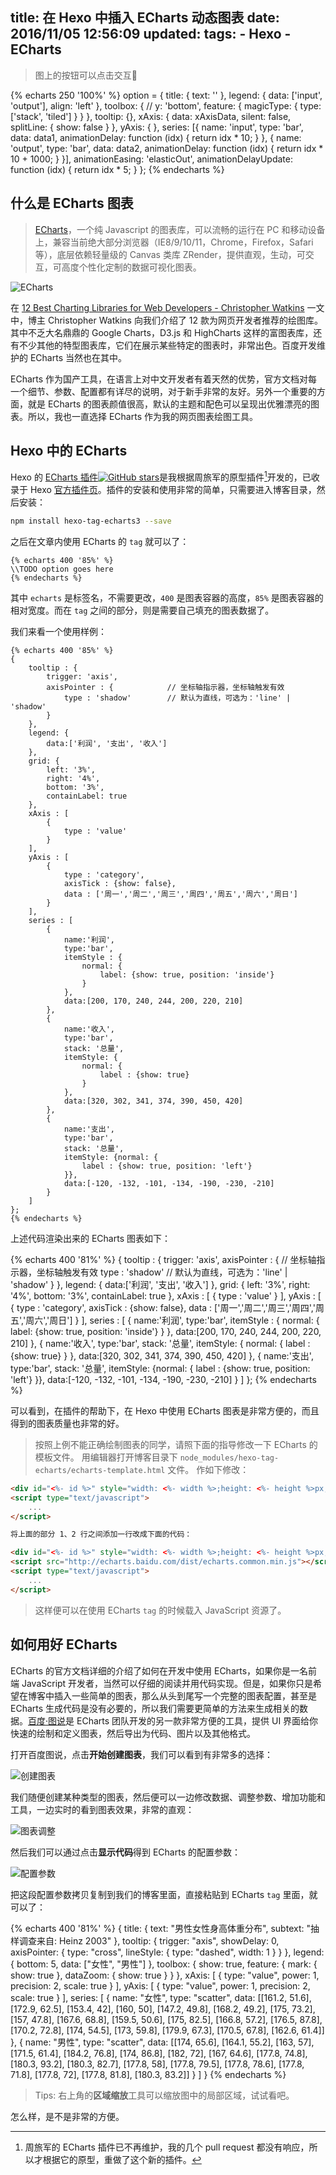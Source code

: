 title: 在 Hexo 中插入 ECharts 动态图表
date: 2016/11/05 12:56:09
updated: 
tags:
    - Hexo
    - ECharts
---

> 图上的按钮可以点击交互🙂

<script type="text/javascript">
var xAxisData = [];
var data1 = [];
var data2 = [];
for (var i = 0; i < 100; i++) {
    xAxisData.push(i);
    data1.push((Math.sin(i / 5) * (i / 5 -10) + i / 6) * 5);
    data2.push((Math.cos(i / 5) * (i / 5 -10) + i / 6) * 5);
}
</script>

{% echarts 250 '100%' %}
option = {
    title: {
        text: ''
    },
    legend: {
        data: ['input', 'output'],
        align: 'left'
    },
    toolbox: {
        // y: 'bottom',
        feature: {
            magicType: {
                type: ['stack', 'tiled']
            }
        }
    },
    tooltip: {},
    xAxis: {
        data: xAxisData,
        silent: false,
        splitLine: {
            show: false
        }
    },
    yAxis: {
    },
    series: [{
        name: 'input',
        type: 'bar',
        data: data1,
        animationDelay: function (idx) {
            return idx * 10;
        }
    }, {
        name: 'output',
        type: 'bar',
        data: data2,
        animationDelay: function (idx) {
            return idx * 10 + 1000;
        }
    }],
    animationEasing: 'elasticOut',
    animationDelayUpdate: function (idx) {
        return idx * 5;
    }
};
{% endecharts %}

## 什么是 ECharts 图表

> [ECharts](http://echarts.baidu.com/index.html)，一个纯 Javascript 的图表库，可以流畅的运行在 PC 和移动设备上，兼容当前绝大部分浏览器（IE8/9/10/11，Chrome，Firefox，Safari等），底层依赖轻量级的 Canvas 类库 ZRender，提供直观，生动，可交互，可高度个性化定制的数据可视化图表。

<!--more-->

![ECharts](http://jquery-plugins.net/image/plugin/echarts-interactive-charting-library-by-baidu.png)

在 [12 Best Charting Libraries for Web Developers - Christopher Watkins](http://blog.udacity.com/2016/03/12-best-charting-libraries-for-web-developers.html)  一文中，博主 Christopher Watkins 向我们介绍了 12 款为网页开发者推荐的绘图库。其中不乏大名鼎鼎的 Google Charts，D3.js 和 HighCharts 这样的富图表库，还有不少其他的特型图表库，它们在展示某些特定的图表时，非常出色。百度开发维护的 ECharts 当然也在其中。

ECharts 作为国产工具，在语言上对中文开发者有着天然的优势，官方文档对每一个细节、参数、配置都有详尽的说明，对于新手非常的友好。另外一个重要的方面，就是 ECharts 的图表颜值很高，默认的主题和配色可以呈现出优雅漂亮的图表。所以，我也一直选择 ECharts 作为我的网页图表绘图工具。

## Hexo 中的 ECharts

Hexo 的 [ECharts 插件![GitHub stars](https://img.shields.io/github/stars/quentin-chen/hexo-tag-echarts3.svg?style=social&label=Star)](https://github.com/quentin-chen/hexo-tag-echarts3)是我根据周旅军的原型插件[^1]开发的，已收录于 Hexo [官方插件页](https://hexo.io/plugins/)。插件的安装和使用非常的简单，只需要进入博客目录，然后安装：

```bash
npm install hexo-tag-echarts3 --save
```

之后在文章内使用 ECharts 的 `tag` 就可以了：

```
{% echarts 400 '85%' %}
\\TODO option goes here
{% endecharts %}

```

其中 `echarts` 是标签名，不需要更改，`400` 是图表容器的高度，`85%` 是图表容器的相对宽度。而在 `tag` 之间的部分，则是需要自己填充的图表数据了。

我们来看一个使用样例：

```
{% echarts 400 '85%' %}
{
    tooltip : {
        trigger: 'axis',
        axisPointer : {            // 坐标轴指示器，坐标轴触发有效
            type : 'shadow'        // 默认为直线，可选为：'line' | 'shadow'
        }
    },
    legend: {
        data:['利润', '支出', '收入']
    },
    grid: {
        left: '3%',
        right: '4%',
        bottom: '3%',
        containLabel: true
    },
    xAxis : [
        {
            type : 'value'
        }
    ],
    yAxis : [
        {
            type : 'category',
            axisTick : {show: false},
            data : ['周一','周二','周三','周四','周五','周六','周日']
        }
    ],
    series : [
        {
            name:'利润',
            type:'bar',
            itemStyle : {
                normal: {
                    label: {show: true, position: 'inside'}
                }
            },
            data:[200, 170, 240, 244, 200, 220, 210]
        },
        {
            name:'收入',
            type:'bar',
            stack: '总量',
            itemStyle: {
                normal: {
                    label : {show: true}
                }
            },
            data:[320, 302, 341, 374, 390, 450, 420]
        },
        {
            name:'支出',
            type:'bar',
            stack: '总量',
            itemStyle: {normal: {
                label : {show: true, position: 'left'}
            }},
            data:[-120, -132, -101, -134, -190, -230, -210]
        }
    ]
};
{% endecharts %}
```

上述代码渲染出来的 ECharts 图表如下：

{% echarts 400 '81%' %}
{
    tooltip : {
        trigger: 'axis',
        axisPointer : {            // 坐标轴指示器，坐标轴触发有效
            type : 'shadow'        // 默认为直线，可选为：'line' | 'shadow'
        }
    },
    legend: {
        data:['利润', '支出', '收入']
    },
    grid: {
        left: '3%',
        right: '4%',
        bottom: '3%',
        containLabel: true
    },
    xAxis : [
        {
            type : 'value'
        }
    ],
    yAxis : [
        {
            type : 'category',
            axisTick : {show: false},
            data : ['周一','周二','周三','周四','周五','周六','周日']
        }
    ],
    series : [
        {
            name:'利润',
            type:'bar',
            itemStyle : {
                normal: {
                    label: {show: true, position: 'inside'}
                }
            },
            data:[200, 170, 240, 244, 200, 220, 210]
        },
        {
            name:'收入',
            type:'bar',
            stack: '总量',
            itemStyle: {
                normal: {
                    label : {show: true}
                }
            },
            data:[320, 302, 341, 374, 390, 450, 420]
        },
        {
            name:'支出',
            type:'bar',
            stack: '总量',
            itemStyle: {normal: {
                label : {show: true, position: 'left'}
            }},
            data:[-120, -132, -101, -134, -190, -230, -210]
        }
    ]
};
{% endecharts %}

可以看到，在插件的帮助下，在 Hexo 中使用 ECharts 图表是非常方便的，而且得到的图表质量也非常的好。

> 按照上例不能正确绘制图表的同学，请照下面的指导修改一下 ECharts 的模板文件。
> 用编辑器打开博客目录下 `node_modules/hexo-tag-echarts/echarts-template.html` 文件。
> 作如下修改：

```html
<div id="<%- id %>" style="width: <%- width %>;height: <%- height %>px;margin: 0 auto"></div>
<script type="text/javascript">
	...
</script>

将上面的部分 1、2 行之间添加一行改成下面的代码：

<div id="<%- id %>" style="width: <%- width %>;height: <%- height %>px;margin: 0 auto"></div>
<script src="http://echarts.baidu.com/dist/echarts.common.min.js"></script>
<script type="text/javascript">
	...
</script>
```

> 这样便可以在使用 ECharts `tag` 的时候载入 JavaScript 资源了。

## 如何用好 ECharts

ECharts 的官方文档详细的介绍了如何在开发中使用 ECharts，如果你是一名前端 JavaScript 开发者，当然可以仔细的阅读并用代码实现。但是，如果你只是希望在博客中插入一些简单的图表，那么从头到尾写一个完整的图表配置，甚至是 ECharts 生成代码是没有必要的，所以我们需要更简单的方法来生成相关的数据。[百度·图说]()是 ECharts 团队开发的另一款非常方便的工具，提供 UI 界面给你快速的绘制和定义图表，然后导出为代码、图片以及其他格式。

打开百度图说，点击**开始创建图表**，我们可以看到有非常多的选择：

![创建图表](http://7xin49.com1.z0.glb.clouddn.com/mac_qrsync/ed9592d667cc0ad300cd455e87d5bafe.png-960.jpg)

我们随便创建某种类型的图表，然后便可以一边修改数据、调整参数、增加功能和工具，一边实时的看到图表效果，非常的直观：

![图表调整](http://7xin49.com1.z0.glb.clouddn.com/mac_qrsync/278909667c73959629d785571fc0a96e.png-960.jpg)

然后我们可以通过点击**显示代码**得到 ECharts 的配置参数：

![配置参数](http://7xin49.com1.z0.glb.clouddn.com/mac_qrsync/ebe5dd074d1eaf2b305cf609ff43a988.png-960.jpg)

把这段配置参数拷贝复制到我们的博客里面，直接粘贴到 ECharts `tag` 里面，就可以了：

{% echarts 400 '81%' %}
{
    title: {
        text: "男性女性身高体重分布",
        subtext: "抽样调查来自: Heinz  2003"
    },
    tooltip: {
        trigger: "axis",
        showDelay: 0,
        axisPointer: {
            type: "cross",
            lineStyle: {
                type: "dashed",
                width: 1
            }
        }
    },
    legend: {
        bottom: 5,
        data: ["女性", "男性"]
    },
    toolbox: {
        show: true,
        feature: {
            mark: {
                show: true
            },
            dataZoom: {
                show: true
            }
        }
    },
    xAxis: [
        {
            type: "value",
            power: 1,
            precision: 2,
            scale: true
        }
    ],
    yAxis: [
        {
            type: "value",
            power: 1,
            precision: 2,
            scale: true
        }
    ],
    series: [
        {
            name: "女性",
            type: "scatter",
            data: [[161.2, 51.6], [172.9, 62.5], [153.4, 42], [160, 50], [147.2, 49.8], [168.2, 49.2], [175, 73.2], [157, 47.8], [167.6, 68.8], [159.5, 50.6], [175, 82.5], [166.8, 57.2], [176.5, 87.8], [170.2, 72.8], [174, 54.5], [173, 59.8], [179.9, 67.3], [170.5, 67.8], [162.6, 61.4]]
        },
        {
            name: "男性",
            type: "scatter",
            data: [[174, 65.6], [164.1, 55.2], [163, 57], [171.5, 61.4], [184.2, 76.8], [174, 86.8], [182, 72], [167, 64.6], [177.8, 74.8], [180.3, 93.2], [180.3, 82.7], [177.8, 58], [177.8, 79.5], [177.8, 78.6], [177.8, 71.8], [177.8, 72], [177.8, 81.8], [180.3, 83.2]]
        }
    ]
}
{% endecharts %}

> Tips: 右上角的**区域缩放**工具可以缩放图中的局部区域，试试看吧。

怎么样，是不是非常的方便。

[^1]: 周旅军的 ECharts 插件已不再维护，我的几个 pull request 都没有响应，所以才根据它的原型，重做了这个新的插件。
